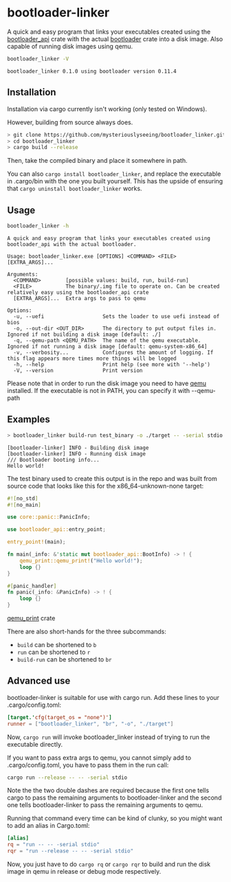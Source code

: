# bootloader-linker

A quick and easy program that links your executables created using the [bootloader_api](https://crates.io/crates/bootloader_api) crate with the actual [bootloader](https://crates.io/crates/bootloader) crate into a disk image. Also capable of running disk images using qemu.

```sh
bootloader_linker -V
```
```console
bootloader_linker 0.1.0 using bootloader version 0.11.4
```

## Installation

Installation via cargo currently isn't working (only tested on Windows).

However, building from source always does.

```sh
> git clone https://github.com/mysteriouslyseeing/bootloader_linker.git
> cd bootloader_linker
> cargo build --release
```

Then, take the compiled binary and place it somewhere in path.

You can also `cargo install bootloader_linker`, and replace the executable in .cargo/bin with the one you built yourself.
This has the upside of ensuring that `cargo uninstall bootloader_linker` works.

## Usage

```sh
bootloader_linker -h
```
```console
A quick and easy program that links your executables created using bootloader_api with the actual bootloader.

Usage: bootloader_linker.exe [OPTIONS] <COMMAND> <FILE> [EXTRA_ARGS]...

Arguments:
  <COMMAND>        [possible values: build, run, build-run]
  <FILE>           The binary/.img file to operate on. Can be created relatively easy using the bootloader_api crate
  [EXTRA_ARGS]...  Extra args to pass to qemu

Options:
  -u, --uefi                   Sets the loader to use uefi instead of bios
  -o, --out-dir <OUT_DIR>      The directory to put output files in. Ignored if not building a disk image [default: ./]
  -q, --qemu-path <QEMU_PATH>  The name of the qemu executable. Ignored if not running a disk image [default: qemu-system-x86_64]
  -v, --verbosity...           Configures the amount of logging. If this flag appears more times more things will be logged
  -h, --help                   Print help (see more with '--help')
  -V, --version                Print version
```

Please note that in order to run the disk image you need to have [qemu](https://www.qemu.org/) installed. If the executable is not in PATH, you can specify it with --qemu-path

## Examples

```sh
> bootloader_linker build-run test_binary -o ./target -- -serial stdio
```
```console
[bootloader-linker] INFO - Building disk image
[bootloader-linker] INFO - Running disk image
/// Bootloader booting info...
Hello world!
```

The test binary used to create this output is in the repo and was built from source code that looks like this for the x86_64-unknown-none target:
```rust
#![no_std]
#![no_main]

use core::panic::PanicInfo;

use bootloader_api::entry_point;

entry_point!(main);

fn main(_info: &'static mut bootloader_api::BootInfo) -> ! {
    qemu_print::qemu_print!("Hello world!");
    loop {}
}

#[panic_handler]
fn panic(_info: &PanicInfo) -> ! {
    loop {}
}
```

[qemu_print](https://crates.io/crates/qemu_print) crate

There are also short-hands for the three subcommands:
- `build` can be shortened to `b`
- `run` can be shortened to `r`
- `build-run` can be shortened to `br`

## Advanced use

bootloader-linker is suitable for use with cargo run. Add these lines to your .cargo/config.toml:
```toml
[target.'cfg(target_os = "none")']
runner = ["bootloader_linker", "br", "-o", "./target"]
```

Now, `cargo run` will invoke bootloader_linker instead of trying to run the executable directly.

If you want to pass extra args to qemu, you cannot simply add to .cargo/config.toml, you have to pass them in the run call:

```sh
cargo run --release -- -- -serial stdio
```

Note the the two double dashes are required because the first one tells cargo to pass the remaining arguments to bootloader-linker and the second one tells bootloader-linker to pass the remaining arguments to qemu.

Running that command every time can be kind of clunky, so you might want to add an alias in Cargo.toml:
```toml
[alias]
rq = "run -- -- -serial stdio"
rqr = "run --release -- -- -serial stdio"
```
Now, you just have to do `cargo rq` or `cargo rqr` to build and run the disk image in qemu in release or debug mode respectively.